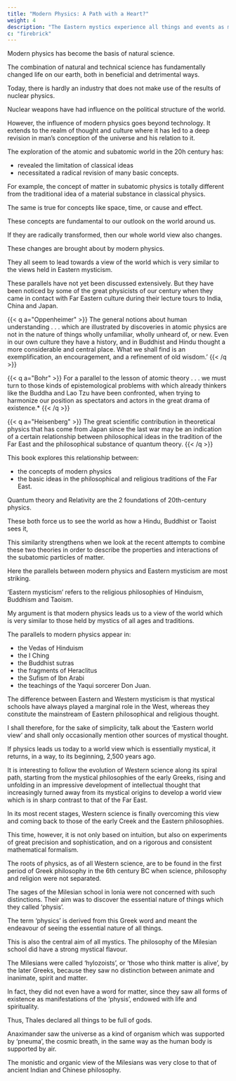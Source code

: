 ```yaml
---
title: "Modern Physics: A Path with a Heart?"
weight: 4
description: "The Eastern mystics experience all things and events as manifestations of a basic oneness"
c: "firebrick"
---
```



Modern physics has become the basis of natural science. 

The combination of natural and technical science has fundamentally changed life on our earth, both in beneficial and detrimental ways. 

Today, there is hardly an industry that does not make use of the results of nuclear physics. 

Nuclear weapons have had influence on the political structure of the world.

However, the influence of modern physics goes beyond technology. It extends to the realm of thought and culture where it has led to a deep revision in man’s conception of the universe and his relation to it. 

The exploration of the atomic and subatomic world in the 20h century has:
- revealed the limitation of classical ideas
- necessitated a radical revision of many basic concepts. 

For example, the concept of matter in subatomic physics is totally different from the traditional idea of a material substance in classical physics.

The same is true for concepts like space, time, or cause and effect.

These concepts are fundamental to our outlook on the world around us.

If they are radically transformed, then our whole world view also changes.

These changes are brought about by modern physics.

<!-- , have been widely discussed by physicists and by philosphers over the past decades, but very seldom has it been realized that  -->

They all seem to lead towards a view of the world which is very similar to the views held in Eastern
mysticism. 

<!-- The concepts of modern physics often show surprising parallels to the ideas expressed in the religious philosophies of the Far East.  -->

These parallels have not yet been discussed extensively. But they have been noticed by some of the great physicists of our century when they came in contact with Far Eastern culture during their lecture tours to India, China and Japan.

<!-- The following three quotations serve
as examples: -->

{{< q a="Oppenheimer" >}}
The general notions about human understanding . . . which are illustrated by discoveries in atomic physics are not in the nature of things wholly unfamiliar, wholly unheard of, or new. Even in our own culture they have a history, and in Buddhist and Hindu thought a more considerable and central place. What we shall find is an exemplification, an encouragement, and a refinement of old wisdom.’
{{< /q >}}


{{< q a="Bohr" >}}
For a parallel to the lesson of atomic theory . . . we must turn to those kinds of epistemological problems with which already thinkers like the Buddha and Lao Tzu have been confronted, when trying to harmonize our position as spectators and actors in the great drama of existence.*
{{< /q >}}

{{< q a="Heisenberg" >}}
The great scientific contribution in theoretical physics that has come from Japan since the last war may be an indication of a certain relationship between philosophical ideas in the tradition of the Far East and the philosophical substance of quantum theory.
{{< /q >}}


This book explores this relationship between:
- the concepts of modern physics
- the basic ideas in the philosophical and religious traditions of the Far East.

Quantum theory and Relativity are the 2 foundations of 20th-century physics.

These both force us to see the world as how a Hindu, Buddhist or Taoist sees it,

This similarity strengthens when we look at the recent attempts to combine these two theories in order to describe the properties and interactions of the subatomic particles of matter.

<!-- he phenomena of the submicroscopic world: -->

Here the parallels between modern physics and Eastern mysticism are most striking.

<!-- , and we shall often encounter statements where it is almost impossible to say whether they have been made by physicists or by Eastern mystics. -->

‘Eastern mysticism’ refers to the religious philosophies of Hinduism, Buddhism and Taoism. 

<!-- Although these comprise a vast number of subtly interwoven spiritual disciplines and philosophical systems, the basic features of their world view are the same. This view is not limited to the East, but can be found to some degree in all mystically oriented philosophies.  -->

My argument is that modern physics leads us to a view of the world which is very similar to those held by mystics of all ages and traditions.

<!-- Mystical traditions are present in all religions, and mystical elements can be found in many schools of Western philosophy.  -->

The parallels to modern physics appear in:
- the Vedas of Hinduism
- the I Ching
- the Buddhist sutras
- the fragments of Heraclitus
- the Sufism of Ibn Arabi
- the teachings of the Yaqui sorcerer Don Juan. 

The difference between Eastern and Western mysticism is that mystical schools have always played a marginal role in the West, whereas they constitute the mainstream of Eastern philosophical and religious thought.

I shall therefore, for the sake of simplicity, talk about the ‘Eastern world view’ and shall only occasionally mention other sources of mystical thought.

If physics leads us today to a world view which is essentially mystical, it returns, in a way, to its beginning, 2,500 years ago.

It is interesting to follow the evolution of Western science along its spiral path, starting from the mystical philosophies of the early Greeks, rising and unfolding in an impressive development of intellectual thought that increasingly turned away from its mystical origins to develop a world view which is in sharp contrast to that of the Far East. 

In its most recent stages, Western science is finally overcoming this view and coming back to those of the early Creek and the Eastern philosophies. 

This time, however, it is not only based on intuition, but also on experiments of great precision and sophistication, and on a rigorous and consistent mathematical formalism.

The roots of physics, as of all Western science, are to be found in the first period of Greek philosophy in the 6th century BC when science, philosophy and religion were not separated. 

The sages of the Milesian school in lonia were not concerned with such distinctions. Their aim was to discover the essential nature of things which they called ‘physis’. 

The term ‘physics’ is derived from this Greek word and meant the endeavour of seeing the essential nature of all things.

This is also the central aim of all mystics. The philosophy of the Milesian school did have a strong mystical flavour.

The Milesians were called ‘hylozoists’, or ‘those who think matter is alive’, by the later Greeks, because they saw no distinction between animate and inanimate, spirit and matter.

In fact, they did not even have a word for matter, since they saw all forms of existence as manifestations of the ‘physis’, endowed with life and spirituality. 

Thus, Thales declared all things to be full of gods.

Anaximander saw the universe as a kind of organism which was supported by ‘pneuma’, the cosmic breath, in the same way as the human body is supported by air.

The monistic and organic view of the Milesians was very close to that of ancient Indian and Chinese philosophy. 


